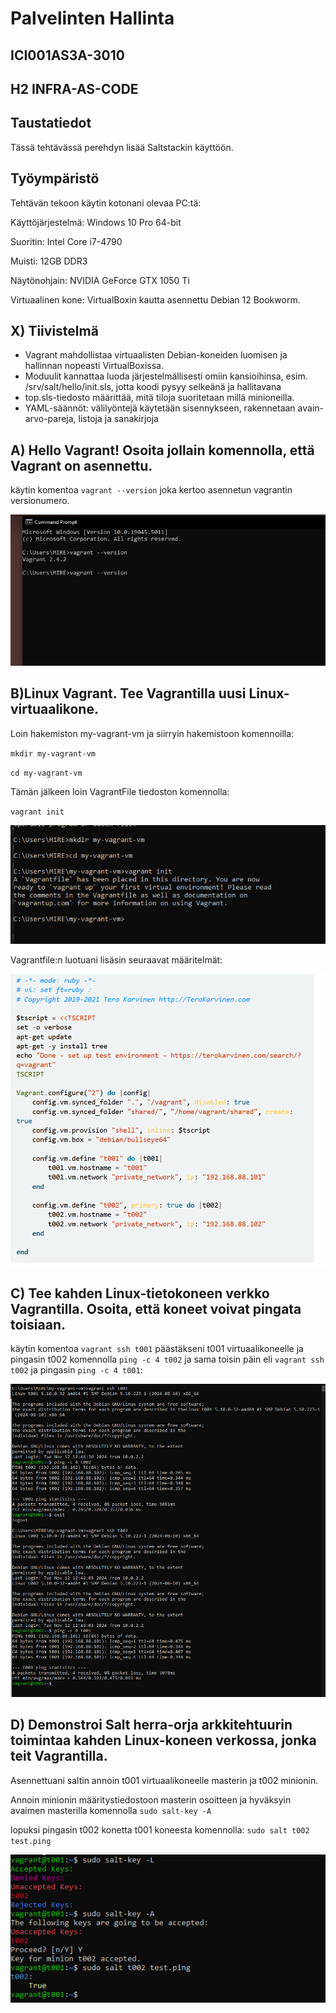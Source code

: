 # Palvelinten Hallinta
## ICI001AS3A-3010

## H2 INFRA-AS-CODE

## Taustatiedot

Tässä tehtävässä perehdyn lisää Saltstackin käyttöön.


## Työympäristö
Tehtävän tekoon käytin kotonani olevaa PC:tä:

Käyttöjärjestelmä: Windows 10 Pro 64-bit

Suoritin: Intel Core i7-4790

Muisti: 12GB DDR3

Näytönohjain: NVIDIA GeForce GTX 1050 Ti

Virtuaalinen kone: VirtualBoxin kautta asennettu Debian 12 Bookworm.



##  X) Tiivistelmä

- Vagrant mahdollistaa virtuaalisten Debian-koneiden luomisen ja hallinnan nopeasti VirtualBoxissa.
- Moduulit kannattaa luoda järjestelmällisesti omiin kansioihinsa, esim. /srv/salt/hello/init.sls, jotta koodi pysyy selkeänä ja hallitavana
- top.sls-tiedosto määrittää, mitä tiloja suoritetaan millä minioneilla.
- YAML-säännöt: välilyöntejä käytetään sisennykseen, rakennetaan avain-arvo-pareja, listoja ja sanakirjoja

## A) Hello Vagrant! Osoita jollain komennolla, että Vagrant on asennettu.

käytin komentoa `vagrant --version` joka kertoo asennetun vagrantin versionumero.

![Kuva1](H2kuvat1/Kuva1.png)

## B)Linux Vagrant. Tee Vagrantilla uusi Linux-virtuaalikone.

Loin hakemiston my-vagrant-vm ja siirryin hakemistoon komennoilla:

`mkdir my-vagrant-vm`

`cd my-vagrant-vm`

Tämän jälkeen loin VagrantFile tiedoston komennolla:

`vagrant init`

![kuva2](H2kuvat1/kuva2.PNG)

Vagrantfile:n luotuani lisäsin seuraavat määritelmät:

![kuva2](H2kuvat1/Kuva3.PNG)


## C) Tee kahden Linux-tietokoneen verkko Vagrantilla. Osoita, että koneet voivat pingata toisiaan.

käytin komentoa `vagrant ssh t001` päästäkseni t001 virtuaalikoneelle ja pingasin t002 komennolla `ping -c 4 t002` ja sama toisin päin eli `vagrant ssh t002` ja pingasin `ping -c 4 t001`:

![kuva4](H2kuvat1/kuva4.PNG)

## D) Demonstroi Salt herra-orja arkkitehtuurin toimintaa kahden Linux-koneen verkossa, jonka teit Vagrantilla.

Asennettuani saltin annoin t001 virtuaalikoneelle masterin ja t002 minionin. 

Annoin minionin määritystiedostoon masterin osoitteen ja hyväksyin avaimen masterilla komennolla `sudo salt-key -A`

lopuksi pingasin t002 konetta t001 koneesta komennolla: `sudo salt t002 test.ping`

![kuva5](H2kuvat1/kuva5.PNG)



